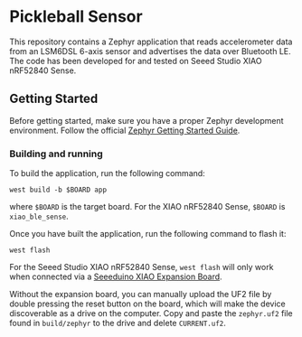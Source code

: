 # Pickleball Sensor

This repository contains a Zephyr application that reads accelerometer data from an LSM6DSL 6-axis sensor and advertises the data over Bluetooth LE. The code has been developed for and tested on Seeed Studio XIAO nRF52840 Sense.

## Getting Started

Before getting started, make sure you have a proper Zephyr development
environment. Follow the official
[Zephyr Getting Started Guide](https://docs.zephyrproject.org/latest/getting_started/index.html).

### Building and running

To build the application, run the following command:

```shell
west build -b $BOARD app
```

where `$BOARD` is the target board. For the XIAO nRF52840 Sense, `$BOARD` is `xiao_ble_sense`.

Once you have built the application, run the following command to flash it:

```shell
west flash
```

For the Seeed Studio XIAO nRF52840 Sense, `west flash` will only work when connected via a [Seeeduino XIAO Expansion Board](https://wiki.seeedstudio.com/Seeeduino-XIAO-Expansion-Board/).

Without the expansion board, you can manually upload the UF2 file by double pressing the reset button on the board, which will make the device discoverable as a drive on the computer. Copy and paste the `zephyr.uf2` file found in `build/zephyr` to the drive and delete `CURRENT.uf2`.
